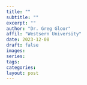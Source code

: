 ```yaml
---
title: ""
subtitle: ""
excerpt: ""
author: "Dr. Greg Gloor"
affil: "Westsern University"
date: 2023-12-08
draft: false
images: 
series:
tags:
categories:
layout: post
---
```

